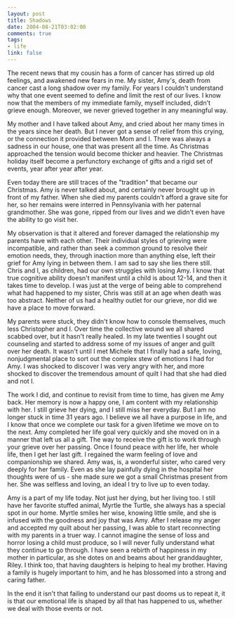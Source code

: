 ```yaml
--- 
layout: post
title: Shadows
date: 2004-08-21T03:02:00
comments: true
tags:
- life
link: false
---
```

The recent news that my cousin has a form of cancer has stirred up old feelings, and awakened new fears in me. My sister, Amy's, death from cancer cast a long shadow over my family. For years I couldn't understand why that one event seemed to define and limit the rest of our lives. I know now that the members of my immediate family, myself included, didn't grieve enough. Moreover, we never grieved together in any meaningful way.

My mother and I have talked about Amy, and cried about her many times in the years since her death. But I never got a sense of relief from this crying, or the connection it provided between Mom and I. There was always a sadness in our house, one that was present all the time. As Christmas approached the tension would become thicker and heavier. The Christmas holiday itself become a perfunctory exchange of gifts and a rigid set of events, year after year after year.

Even today there are still traces of the "tradition" that became our Christmas. Amy is never talked about, and certainly never brought up in front of my father. When she died my parents couldn't afford a grave site for her, so her remains were interred in Pennsylvania with her paternal grandmother. She was gone, ripped from our lives and we didn't even have the ability to go visit her.

My observation is that it altered and forever damaged the relationship my parents have with each other. Their individual styles of grieving were incompatible, and rather than seek a common ground to resolve their emotion needs, they, through inaction more than anything else, left their grief for Amy lying in between them. I am sad to say she lies there still. Chris and I, as children, had our own struggles with losing Amy. I know that true cognitive ability doesn't manifest until a child is about 12-14, and then it takes time to develop. I was just at the verge of being able to comprehend what had happened to my sister, Chris was still at an age when death was too abstract. Neither of us had a healthy outlet for our grieve, nor did we have a place to move forward.

My parents were stuck, they didn't know how to console themselves, much less Christopher and I. Over time the collective wound we all shared scabbed over, but it hasn't really healed. In my late twenties I sought out counseling and started to address some of my issues of anger and guilt over her death. It wasn't until I met Michele that I finally had a safe, loving, nonjudgmental place to sort out the complex stew of emotions I had for Amy. I was shocked to discover I was very angry with her, and more shocked to discover the tremendous amount of quilt I had that she had died and not I.

The work I did, and continue to revisit from time to time, has given me Amy back. Her memory is now a happy one, I am content with my relationship with her. I still grieve her dying, and I still miss her everyday. But I am no longer stuck in time 31 years ago. I believe we all have a purpose in life, and I know that once we complete our task for a given lifetime we move on to the next. Amy completed her life goal very quickly and she moved on in a manner that left us all a gift. The way to receive the gift is to work through your grieve over her passing. Once I found peace with her life, her whole life, then I get her last gift. I regained the warm feeling of love and companionship we shared. Amy was, is, a wonderful sister, who cared very deeply for her family. Even as she lay painfully dying in the hospital her thoughts were of us - she made sure we got a small Christmas present from her. She was selfless and loving, an ideal I try to live up to even today.

Amy is a part of my life today. Not just her dying, but her living too. I still have her favorite stuffed animal, Myrtle the Turtle, she always has a special spot in our home. Myrtle smiles her wise, knowing little smile, and she is infused with the goodness and joy that was Amy. After I release my anger and accepted my quilt about her passing, I was able to start reconnecting with my parents in a truer way. I cannot imagine the sense of loss and horror losing a child must produce, so I will never fully understand what they continue to go through. I have seen a rebirth of happiness in my mother in particular, as she dotes on and beams about her granddaughter, Riley. I think too, that having daughters is helping to heal my brother. Having a family is hugely important to him, and he has blossomed into a strong and caring father.

In the end it isn't that failing to understand our past dooms us to repeat it, it is that our emotional life is shaped by all that has happened to us, whether we deal with those events or not.

